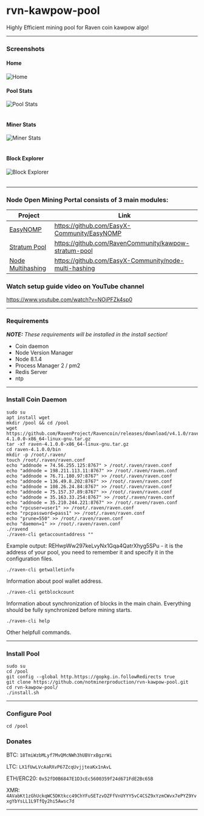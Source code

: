 # rvn-kawpow-pool
Highly Efficient mining pool for Raven coin kawpow algo!

-------
### Screenshots
#### Home<br />
![Home](https://raw.githubusercontent.com/EasyX-Community/EasyNOMP/master/docs/screenshots/home.png)

#### Pool Stats<br />
![Pool Stats](https://raw.githubusercontent.com/EasyX-Community/EasyNOMP/master/docs/screenshots/poolstats.png)<br /><br />

#### Miner Stats<br />
![Miner Stats](https://raw.githubusercontent.com/EasyX-Community/EasyNOMP/master/docs/screenshots/minerstats.png)<br /><br />

#### Block Explorer<br />
![Block Explorer](https://raw.githubusercontent.com/EasyX-Community/EasyNOMP/master/docs/screenshots/blockexplorer.png)<br /><br />

-------
### Node Open Mining Portal consists of 3 main modules:
| Project | Link |
| ------------- | ------------- |
| [EasyNOMP](https://github.com/EasyX-Community/EasyNOMP) | https://github.com/EasyX-Community/EasyNOMP |
| [Stratum Pool](https://github.com/RavenCommunity/kawpow-stratum-pool) | https://github.com/RavenCommunity/kawpow-stratum-pool |
| [Node Multihashing](https://github.com/EasyX-Community/node-multi-hashing) | https://github.com/EasyX-Community/node-multi-hashing |

### Watch setup guide video on YouTube channel

https://www.youtube.com/watch?v=NOjPFZk4sp0

-------
### Requirements
***NOTE:*** _These requirements will be installed in the install section!_<br />
* Coin daemon
* Node Version Manager
* Node 8.1.4
* Process Manager 2 / pm2
* Redis Server
* ntp

-------

### Install Coin Daemon

    sudo su
    apt install wget
    mkdir /pool && cd /pool
    wget https://github.com/RavenProject/Ravencoin/releases/download/v4.1.0/raven-4.1.0.0-x86_64-linux-gnu.tar.gz
    tar -xf raven-4.1.0.0-x86_64-linux-gnu.tar.gz
    cd raven-4.1.0.0/bin
    mkdir -p /root/.raven/
    touch /root/.raven/raven.conf
    echo "addnode = 74.56.255.125:8767" > /root/.raven/raven.conf
    echo "addnode = 198.211.113.11:8767" >> /root/.raven/raven.conf
    echo "addnode = 76.71.180.97:8767" >> /root/.raven/raven.conf
    echo "addnode = 136.49.8.202:8767" >> /root/.raven/raven.conf
    echo "addnode = 108.26.24.84:8767" >> /root/.raven/raven.conf
    echo "addnode = 75.157.37.89:8767" >> /root/.raven/raven.conf
    echo "addnode = 35.163.33.254:8767" >> /root/.raven/raven.conf
    echo "addnode = 35.210.244.221:8767" >> /root/.raven/raven.conf
    echo "rpcuser=user1" >> /root/.raven/raven.conf
    echo "rpcpassword=pass1" >> /root/.raven/raven.conf
    echo "prune=550" >> /root/.raven/raven.conf
    echo "daemon=1" >> /root/.raven/raven.conf
    ./ravend
    ./raven-cli getaccountaddress ""

Example output: REHwpWw297keLvyNx1Gqa4QatrXhyg5SPu - it is the address of your pool, you need to remember it and specify it in the configuration files.
    
    ./raven-cli getwalletinfo
    
Information about pool wallet address.

    ./raven-cli getblockcount
    
Information about synchronization of blocks in the main chain. Everything should be fully synchronized before mining starts.

    ./raven-cli help
Other helpfull commands.

-------

### Install Pool
    sudo su
    cd /pool
    git config --global http.https://gopkg.in.followRedirects true
    git clone https://github.com/notminerproduction/rvn-kawpow-pool.git
    cd rvn-kawpow-pool/
    ./install.sh

-------
### Configure Pool

    cd /pool
    

### Donates


BTC: `18TmiWzbMLyf7MvQMcNWh3hUBVrxBgzrWi`

LTC: `LX1fUwLVcAaRXvP67ZcqUvjjteaKx1nAvL`

ETH/ERC20: `0x52fD0B6847E1D3cEc5600359f24d671FdE2Bc65B`

XMR: `4AVabKt1zGhUckqWC5DKtkcc49ChYFuSETzvDZFfVnUYYY5vC4CSZ9xYzmCWvx7ePYZ9YvxgYbYsLL1L9TfQy2hi5Awsc7d`

-------
